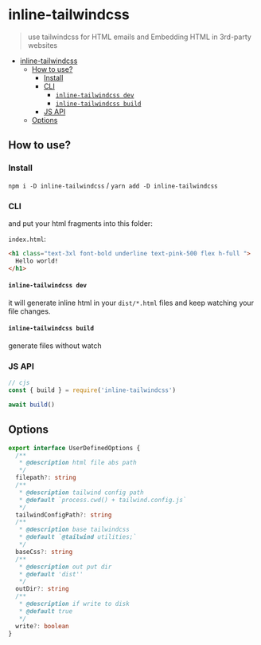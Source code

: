 # inline-tailwindcss

> use tailwindcss for HTML emails and Embedding HTML in 3rd-party websites

- [inline-tailwindcss](#inline-tailwindcss)
  - [How to use?](#how-to-use)
    - [Install](#install)
    - [CLI](#cli)
      - [`inline-tailwindcss dev`](#inline-tailwindcss-dev)
      - [`inline-tailwindcss build`](#inline-tailwindcss-build)
    - [JS API](#js-api)
  - [Options](#options)

## How to use?

### Install

`npm i -D inline-tailwindcss` / `yarn add -D inline-tailwindcss`

### CLI

and put your html fragments into this folder:

`index.html`:

```html
<h1 class="text-3xl font-bold underline text-pink-500 flex h-full ">
  Hello world!
</h1>
```

#### `inline-tailwindcss dev`

it will generate inline html in your `dist/*.html` files and keep watching your file changes.

#### `inline-tailwindcss build`

generate files without watch

### JS API

```js
// cjs
const { build } = require('inline-tailwindcss')

await build()
```

## Options

```ts
export interface UserDefinedOptions {
  /**
   * @description html file abs path
   */
  filepath?: string
  /**
   * @description tailwind config path
   * @default `process.cwd() + tailwind.config.js`
   */
  tailwindConfigPath?: string
  /**
   * @description base tailwindcss
   * @default `@tailwind utilities;`
   */
  baseCss?: string
  /**
   * @description out put dir
   * @default 'dist''
   */
  outDir?: string
  /**
   * @description if write to disk
   * @default true
   */
  write?: boolean
}
```

